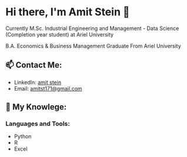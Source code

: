 
# Hi there, I'm Amit Stein 👋
Currently M.Sc. Industrial Engineering and Management - Data Science (Completion year student) at Ariel University

B.A. Economics & Business Management Graduate From Ariel University

## 📫 Contact Me:
- LinkedIn: [amit stein]([https://www.linkedin.com/in/amit-stein-41b34](https://www.linkedin.com/in/amit-stein-41b349200/))
- Email: [amitst171@gmail.com](amitst171@gmail.com)

## 🔬 My Knowlege:
### Languages and Tools:
- Python
- R
- Excel 


